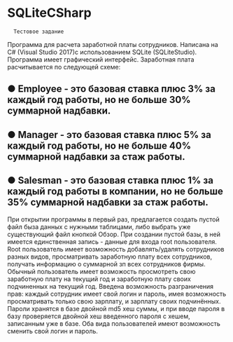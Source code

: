# SQLiteCSharp

      Тестовое задание
  Программа для расчета заработной платы сотрудников.
  Написана на C# (Visual Studio 2017)с использованием SQLite (SQLiteStudio). 
  Программа имеет графический интерфейс.
  Заработная плата расчитывается по следующей схеме:
  

●	Employee - это базовая ставка плюс 3% за каждый год работы, но не больше 30% суммарной надбавки. 
--
●	Manager - это базовая ставка плюс 5% за каждый год работы, но не больше 40% суммарной надбавки за стаж работы. 
--
●	Salesman - это базовая ставка плюс 1% за каждый год работы в компании, но не больше 35% суммарной надбавки за стаж работы.
--
  При открытии программы в первый раз, предлагается создать пустой файл быза данных с нужными таблицами, либо выбрать уже существующий файл кнопкой Обзор. При создании пустой базы, в ней имеется единственная запись - данные для входа root пользователя. 
  Root пользователь имеет возможность добавлять/удалять сотрудников разных видов, просматривать заработную плату всех сотрудников, получать информацию о суммарной зп всех сотрудников фирмы.
  Обычный пользователь имеет возможость просмотреть свою заработную плату на текущий год и заработную плату своих подчиненных на текущий год.
  Введена возможность разграничения прав: каждый сотрудник имеет свой логин и пароль, имея возможность просматривать только свою зарплату, и зарплату своих подчинённых. Пароли хранятся в базе двойной md5 хеш суммы, и при вводе пароля в базу проверяется двойной хеш введенного пароля с хешем, записанным уже в базе.
  Оба вида пользователей имеют возможность сменить свой логин и пароль.
 
  
